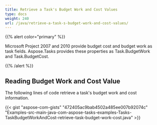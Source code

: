 ```yaml
---
title: Retrieve a Task's Budget Work and Cost Values
type: docs
weight: 240
url: /java/retrieve-a-task-s-budget-work-and-cost-values/
---
```


{{% alert color="primary" %}} 

Microsoft Project 2007 and 2010 provide budget cost and budget work as task fields. Aspose.Tasks provides these properties as Task.BudgetWork and Task.BudgetCost.

{{% /alert %}} 
## **Reading Budget Work and Cost Value**
The following lines of code retrieve a task's budget work and cost information.

{{< gist "aspose-com-gists" "472405ac9bab4502a485ee007b92074c" "Examples-src-main-java-com-aspose-tasks-examples-Tasks-TaskBudgetWorkAndCost-retrieve-task-budget-work-cost.java" >}}

